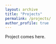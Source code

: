 ```yaml
---
layout: archive
title: "Projects"
permalink: /projects/
author_profile: true
---
```


Project comes here.